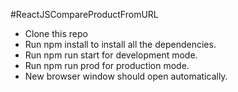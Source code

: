 #ReactJSCompareProductFromURL

- Clone this repo
- Run npm install to install all the dependencies.
- Run npm run start for development mode.
- Run npm run prod for production mode.
- New browser window should open automatically.